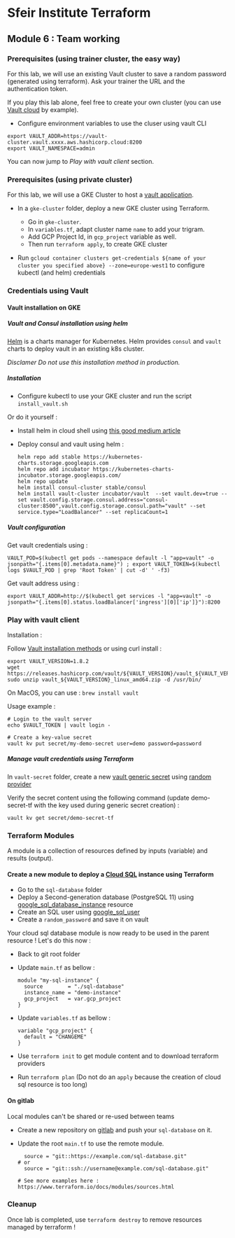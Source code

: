 # Sfeir Institute Terraform

## Module 6 : Team working

### Prerequisites (using trainer cluster, the easy way)

For this lab, we will use an existing Vault cluster to save a random password (generated using terraform).
Ask your trainer the URL and the authentication token.

If you play this lab alone, feel free to create your own cluster (you can use [Vault cloud](https://www.vaultproject.io/) by example).

* Configure environment variables to use the cluser using vault CLI
```
export VAULT_ADDR=https://vault-cluster.vault.xxxx.aws.hashicorp.cloud:8200
export VAULT_NAMESPACE=admin
```

You can now jump to *Play with vault client* section.

### Prerequisites (using private cluster)

For this lab, we will use a GKE Cluster to host a [vault application](https://www.hashicorp.com/products/vault/).

* In a `gke-cluster` folder, deploy a new GKE cluster using Terraform.
  * Go in `gke-cluster`.
  * In `variables.tf`, adapt cluster name `name` to add your trigram.
  * Add GCP Project Id, in `gcp_project` variable as well.
  * Then run `terraform apply`, to create GKE cluster

* Run `gcloud container clusters get-credentials ${name of your cluster you specified above} --zone=europe-west1` to configure kubectl (and helm) credentials

### Credentials using Vault

#### Vault installation on GKE

##### Vault and Consul installation using helm

[Helm](https://helm.sh) is a charts manager for Kubernetes.
Helm provides `consul` and `vault` charts to deploy vault in an existing k8s cluster.

*Disclamer Do not use this installation method in production.*

##### Installation

* Configure kubectl to use your GKE cluster and run the script `install_vault.sh`

Or do it yourself :

* Install helm in cloud shell using [this good medium article](https://medium.com/google-cloud/installing-helm-in-google-kubernetes-engine-7f07f43c536e)
* Deploy consul and vault using helm :

  ```shell
  helm repo add stable https://kubernetes-charts.storage.googleapis.com
  helm repo add incubator https://kubernetes-charts-incubator.storage.googleapis.com/
  helm repo update
  helm install consul-cluster stable/consul
  helm install vault-cluster incubator/vault  --set vault.dev=true --set vault.config.storage.consul.address="consul-cluster:8500",vault.config.storage.consul.path="vault" --set service.type="LoadBalancer" --set replicaCount=1
  ```

##### Vault configuration

Get vault credentials using :

```shell
VAULT_POD=$(kubectl get pods --namespace default -l "app=vault" -o jsonpath="{.items[0].metadata.name}") ; export VAULT_TOKEN=$(kubectl logs $VAULT_POD | grep 'Root Token' | cut -d' ' -f3)
```

Get vault address using :

```shell
export VAULT_ADDR=http://$(kubectl get services -l "app=vault" -o jsonpath="{.items[0].status.loadBalancer['ingress'][0]['ip']}"):8200
```

### Play with vault client

Installation :

Follow [Vault installation methods](https://www.vaultproject.io/downloads) or using curl install :

```shell
export VAULT_VERSION=1.8.2
wget https://releases.hashicorp.com/vault/${VAULT_VERSION}/vault_${VAULT_VERSION}_linux_amd64.zip
sudo unzip vault_${VAULT_VERSION}_linux_amd64.zip -d /usr/bin/
```

On MacOS, you can use : `brew install vault`

Usage example :

```shell
# Login to the vault server
echo $VAULT_TOKEN | vault login -

# Create a key-value secret
vault kv put secret/my-demo-secret user=demo password=password
```

##### Manage vault credentials using Terraform

In `vault-secret` folder, create a new [vault generic secret](https://registry.terraform.io/providers/hashicorp/vault/latest/docs) using [random provider](https://registry.terraform.io/providers/hashicorp/random/latest/docs/resources/password)

Verify the secret content using the following command (update demo-secret-tf with the key used during generic secret creation) :

```shell
vault kv get secret/demo-secret-tf
```

### Terraform Modules

A module is a collection of resources defined by inputs (variable) and results (output).

#### Create a new module to deploy a [Cloud SQL](https://cloud.google.com/sql) instance using Terraform

* Go to the `sql-database` folder
* Deploy a Second-generation database (PostgreSQL 11) using [google_sql_database_instance](https://registry.terraform.io/providers/hashicorp/google/latest/docs/resources/sql_database_instance) resource
* Create an SQL user using [google_sql_user](https://registry.terraform.io/providers/hashicorp/google/latest/docs/resources/sql_user)
* Create a `random_password` and save it on vault

Your cloud sql database module is now ready to be used in the parent resource ! Let's do this now :

* Back to git root folder
* Update `main.tf` as bellow :

  ```hcl
  module "my-sql-instance" {
    source        = "./sql-database"
    instance_name = "demo-instance"
    gcp_project   = var.gcp_project
  }
  ```

* Update `variables.tf` as bellow :

  ```hcl
  variable "gcp_project" {
    default = "CHANGEME"
  }
  ```

* Use `terraform init` to get module content and to download terraform providers
* Run `terraform plan` (Do not do an `apply` because the creation of cloud sql resource is too long)

#### On gitlab

Local modules can't be shared or re-used between teams

* Create a new repository on [gitlab](https://gitlab.com) and push your `sql-database` on it.
* Update the root `main.tf` to use the remote module.

  ```hcl
    source = "git::https://example.com/sql-database.git"
  # or
    source = "git::ssh://username@example.com/sql-database.git"
  
  # See more examples here : https://www.terraform.io/docs/modules/sources.html
  ```

### Cleanup

Once lab is completed, use `terraform destroy` to remove resources managed by terraform !
